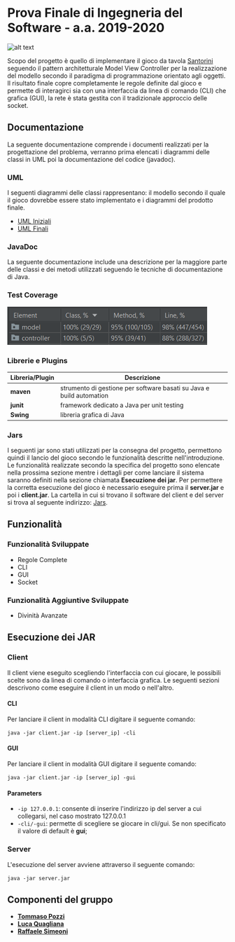 # Prova Finale di Ingegneria del Software - a.a. 2019-2020
![alt text](https://2.bp.blogspot.com/-YHuiYPBEHKs/WVKpXTzu5KI/AAAAAAAAYCs/pTVyng97P3EDoLq9PMqVv18ECzBD4K2CwCLcBGAs/s1600/copertina_santorini_2016.jpg)

Scopo del progetto è quello di implementare il gioco da tavola [Santorini](https://roxley.com/products/santorini) seguendo il pattern architetturale Model View Controller per la realizzazione del modello secondo il paradigma di programmazione orientato agli oggetti. Il risultato finale copre completamente le regole definite dal gioco e permette di interagirci sia con una interfaccia da linea di comando (CLI) che grafica (GUI), la rete è stata gestita con il tradizionale approccio delle socket.

## Documentazione
La seguente documentazione comprende i documenti realizzati per la progettazione del problema, verranno prima elencati i diagrammi delle classi in UML poi la documentazione del codice (javadoc).

### UML
I seguenti diagrammi delle classi rappresentano: il modello secondo il quale il gioco dovrebbe essere stato implementato e i diagrammi del prodotto finale.
- [UML Iniziali](https://github.com/ToMmAzO/ing-sw-2020-Pozzi-Quagliana-Simeoni/blob/master/deliverables/uml/initial)
- [UML Finali](https://github.com/ToMmAzO/ing-sw-2020-Pozzi-Quagliana-Simeoni/blob/master/deliverables/uml/final)

### JavaDoc
La seguente documentazione include una descrizione per la maggiore parte delle classi e dei metodi utilizzati seguendo le tecniche di documentazione di Java.

### Test Coverage
![alt text](deliverables/testCoverage/TestCoverage.png)

### Librerie e Plugins
|Libreria/Plugin|Descrizione|
|---------------|-----------|
|__maven__|strumento di gestione per software basati su Java e build automation|
|__junit__|framework dedicato a Java per unit testing|
|__Swing__|libreria grafica di Java|

### Jars
I seguenti jar sono stati utilizzati per la consegna del progetto, permettono quindi il lancio del gioco secondo le funzionalità descritte nell'introduzione. Le funzionalità realizzate secondo la specifica del progetto sono elencate nella prossima sezione mentre i dettagli per come lanciare il sistema saranno definiti nella sezione chiamata __Esecuzione dei jar__. Per permettere la corretta esecuzione del gioco è necessario eseguire prima il __server.jar__ e poi i __client.jar__. La cartella in cui si trovano il software del client e del server si trova al seguente indirizzo: [Jars](https://github.com/ToMmAzO/ing-sw-2020-Pozzi-Quagliana-Simeoni/blob/master/deliverables/jar).

## Funzionalità
### Funzionalità Sviluppate
- Regole Complete
- CLI
- GUI
- Socket

### Funzionalità Aggiuntive Sviluppate
- Divinità Avanzate

## Esecuzione dei JAR
### Client
Il client viene eseguito scegliendo l'interfaccia con cui giocare, le possibili scelte sono da linea di comando o interfaccia grafica. Le seguenti sezioni descrivono come eseguire il client in un modo o nell'altro.

#### CLI
Per lanciare il client in modalità CLI digitare il seguente comando:
```
java -jar client.jar -ip [server_ip] -cli
```

#### GUI
Per lanciare il client in modalità GUI digitare il seguente comando:
```
java -jar client.jar -ip [server_ip] -gui
```

#### Parameters
- `-ip 127.0.0.1`: consente di inserire l'indirizzo ip del server a cui collegarsi, nel caso mostrato 127.0.0.1
- `-cli/-gui`: permette di scegliere se giocare in cli/gui. Se non specificato il valore di default è __gui__;


### Server
L'esecuzione del server avviene attraverso il seguente comando:
```
java -jar server.jar
```

## Componenti del gruppo
- [__Tommaso Pozzi__](https://github.com/ToMmAzO)
- [__Luca Quagliana__](https://github.com/LucaQuagliana)
- [__Raffaele Simeoni__](https://github.com/RaffaeleSimeoni)
